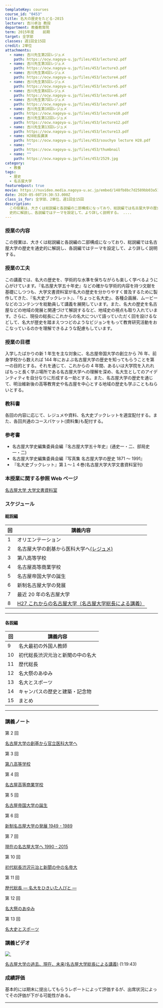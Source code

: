 ```yaml
---
templateKey: courses
course_id: "0453"
title: 名大の歴史をたどる-2015
lecturer: 吉川卓治 教授
department: 教養教育院
term: 2015年度	前期
target: 全学部
classes: 週1回全15回
credit: 2単位
attachments:
  - name: 吉川先生第2回レジュメ
    path: https://ocw.nagoya-u.jp/files/453/lecture2.pdf
  - name: 吉川先生第3回レジュメ
    path: https://ocw.nagoya-u.jp/files/453/lecture3.pdf
  - name: 吉川先生第4回レジュメ
    path: https://ocw.nagoya-u.jp/files/453/lecture4.pdf
  - name: 吉川先生第5回レジュメ
    path: https://ocw.nagoya-u.jp/files/453/lecture5.pdf
  - name: 吉川先生第6回レジュメ
    path: https://ocw.nagoya-u.jp/files/453/lecture6.pdf
  - name: 吉川先生第7回レジュメ
    path: https://ocw.nagoya-u.jp/files/453/lecture7.pdf
  - name: 吉川先生第10回レジュメ
    path: https://ocw.nagoya-u.jp/files/453/lecture10.pdf
  - name: 吉川先生第12回レジュメ
    path: https://ocw.nagoya-u.jp/files/453/lecture12.pdf
  - name: 吉川先生第13回レジュメ
    path: https://ocw.nagoya-u.jp/files/453/lecture13.pdf
  - name: H28総長講演
    path: https://ocw.nagoya-u.jp/files/453/souchyo lecture H28.pdf
  - name: ""
    path: https://ocw.nagoya-u.jp/files/453/thumbnail
  - name: ""
    path: https://ocw.nagoya-u.jp/files/453/2529.jpg
category:
  - 教養
tags:
  - 歴史
  - 名古屋大学
featuredpost: true
movie: https://nuvideo.media.nagoya-u.ac.jp/embed/148fb8bc7d2589bb03a51ffe4e721cced3608a9f
date: 2020-05-08T19:30:53.000Z
class_is_for: 全学部、2単位、週1回全15回
description:
  この授業は、大きくは総説編と各説編の二部構成になっており、総説編では名古屋大学の歴史を通
  史的に解説し、各説編ではテーマを設定して、より詳しく説明する。 ....
---
```


### 授業の内容

この授業は、大きくは総説編と各説編の二部構成になっており、総説編では名古屋大学の歴史を通史的に解説し、各説編ではテーマを設定して、より詳しく説明する。

### 授業の工夫

この講義では、名大の歴史を、学術的な水準を保ちながらも楽しく学べるように心がけています。『名古屋大学五十年史』などの確かな学術的内容を持つ文献を基礎にしつつも、大学文書資料室が名大の歴史を分かりやすく普及するために製作してきた、『名大史ブックレット』、「ちょっと名大史」、各種企画展、ムービーなどのコンテンツを総動員して講義を展開しています。また、名大の歴史を名古屋などの地域の発展と関連づけて解説するなど、地域史の視点も取り入れています。さらに、現役の総長にこれからの名大について語っていただく回を設けるなどして、名大が歴史を踏まえつつどのようなビジョンをもって教育研究活動をおこなっているのかを理解できるような配慮もしています。

### 授業の目標

入学したばかりの新 1 年生を主な対象に、名古屋帝国大学の創立から 76 年、前身学校から数えれば 144 年におよぶ名古屋大学の歴史を知ってもらうことを第一の目的とする。それを通じて、これからの 4 年間、あるいは大学院を入れればもっと長く学ぶ場所である名古屋大学への理解を深め、名大生としてのアイデンティティを自分なりに形成する一助とする。また、名古屋大学の歴史を通じて、明治維新後の高等教育史や名古屋を中心とする地域の歴史も学ぶこともねらいとする。

### 教科書

各回の内容に応じて、レジュメや資料、名大史ブックレットを適宜配付する。また、各回共通のコースパケット(資料集)も配付する。

### 参考書

- 名古屋大学史編集委員会編『名古屋大学五十年史』(通史一・二、部局史一・二)
- 名古屋大学史編集委員会編『写真集 名古屋大学の歴史 1871 ～ 1991』
- 『名大史ブックレット』第１～１４巻(名古屋大学大学文書資料室刊)

### 本授業に関する参照 Web ページ

[名古屋大学 大学文書資料室](http://nua.jimu.nagoya-u.ac.jp/)

### スケジュール

#### 総説編

| 回  | 講義内容                                                                                                                                    |
| --- | ------------------------------------------------------------------------------------------------------------------------------------------- |
| 1   | オリエンテーション                                                                                                                          |
| 2   | 名古屋大学の創基から医科大学へ[(レジュメ)](https://ocw.nagoya-u.jp/files/453/lecture2.pdf)                                                  |
| 3   | 第八高等学校                                                                                                                                |
| 4   | 名古屋高等商業学校                                                                                                                          |
| 5   | 名古屋帝国大学の誕生                                                                                                                        |
| 6   | 新制名古屋大学の発展                                                                                                                        |
| 7   | 最近 20 年の名古屋大学                                                                                                                      |
| 8   | [H27 これからの名古屋大学（名古屋大学総長による講義）](https://nuvideo.media.nagoya-u.ac.jp/embed/bb3329bd912a68cf4983e9771c1f34e79073fc4f) |

---

#### 各説編

| 回  | 講義内容                         |
| --- | -------------------------------- |
| 9   | 名大最初の外国人教師             |
| 10  | 初代総長渋沢元治と新聞の中の名大 |
| 11  | 歴代総長                         |
| 12  | 名大祭のあゆみ                   |
| 13  | 名大とスポーツ                   |
| 14  | キャンパスの歴史と建築・記念物   |
| 15  | まとめ                           |

---

### 講義ノート

第 2 回

[名古屋大学の創基から官立医科大学へ](https://ocw.nagoya-u.jp/files/453/lecture2.pdf)

第 3 回

[第八高等学校](https://ocw.nagoya-u.jp/files/453/lecture3.pdf)

第 4 回

[名古屋高等商業学校](https://ocw.nagoya-u.jp/files/453/lecture4.pdf)

第 5 回

[名古屋帝国大学の誕生](https://ocw.nagoya-u.jp/files/453/lecture5.pdf)

第 6 回

[新制名古屋大学の発展 1949 - 1989](https://ocw.nagoya-u.jp/files/453/lecture6.pdf)

第 7 回

[現在の名古屋大学へ 1990 - 2015](https://ocw.nagoya-u.jp/files/453/lecture7.pdf)

第 10 回

[初代総長渋沢元治と新聞の中の名帝大](https://ocw.nagoya-u.jp/files/453/lecture10.pdf)

第 11 回

[歴代総長 — 名大をひきいた人びと —](https://ocw.nagoya-u.jp/files/453/lecture11.pdf)

第 12 回

[名大祭のあゆみ](https://ocw.nagoya-u.jp/files/453/lecture12.pdf)

第 13 回

[名大史とスポーツ](https://ocw.nagoya-u.jp/files/453/lecture13.pdf)

### 講義ビデオ

[![ ](https://ocw.nagoya-u.jp/files/453/2529.jpg) ](https://nuvideo.media.nagoya-u.ac.jp/embed/bb3329bd912a68cf4983e9771c1f34e79073fc4f)

[名古屋大学の過去、現在、未来(名古屋大学総長による講義)](https://nuvideo.media.nagoya-u.ac.jp/embed/bb3329bd912a68cf4983e9771c1f34e79073fc4f)
(1:19:43)

### 成績評価

基本的には期末に提出してもらうレポートによって評価するが、出席状況によってその評価が下がる可能性がある。

---
